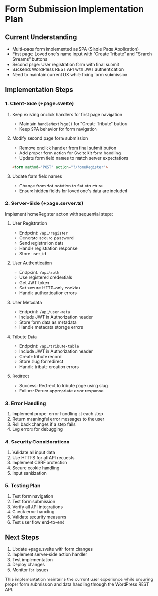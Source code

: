 # Form Submission Implementation Plan

## Current Understanding
- Multi-page form implemented as SPA (Single Page Application)
- First page: Loved one's name input with "Create Tribute" and "Search Streams" buttons
- Second page: User registration form with final submit
- Backend: WordPress REST API with JWT authentication
- Need to maintain current UX while fixing form submission

## Implementation Steps

### 1. Client-Side (+page.svelte)
1. Keep existing onclick handlers for first page navigation
   - Maintain `handleNextPage()` for "Create Tribute" button
   - Keep SPA behavior for form navigation

2. Modify second page form submission
   - Remove onclick handler from final submit button
   - Add proper form action for SvelteKit form handling
   - Update form field names to match server expectations
   ```html
   <form method="POST" action="?/homeRegister">
   ```

3. Update form field names
   - Change from dot notation to flat structure
   - Ensure hidden fields for loved one's data are included

### 2. Server-Side (+page.server.ts)
Implement homeRegister action with sequential steps:

1. User Registration
   - Endpoint: `/api/register`
   - Generate secure password
   - Send registration data
   - Handle registration response
   - Store user_id

2. User Authentication
   - Endpoint: `/api/auth`
   - Use registered credentials
   - Get JWT token
   - Set secure HTTP-only cookies
   - Handle authentication errors

3. User Metadata
   - Endpoint: `/api/user-meta`
   - Include JWT in Authorization header
   - Store form data as metadata
   - Handle metadata storage errors

4. Tribute Data
   - Endpoint: `/api/tribute-table`
   - Include JWT in Authorization header
   - Create tribute record
   - Store slug for redirect
   - Handle tribute creation errors

5. Redirect
   - Success: Redirect to tribute page using slug
   - Failure: Return appropriate error response

### 3. Error Handling
1. Implement proper error handling at each step
2. Return meaningful error messages to the user
3. Roll back changes if a step fails
4. Log errors for debugging

### 4. Security Considerations
1. Validate all input data
2. Use HTTPS for all API requests
3. Implement CSRF protection
4. Secure cookie handling
5. Input sanitization

### 5. Testing Plan
1. Test form navigation
2. Test form submission
3. Verify all API integrations
4. Check error handling
5. Validate security measures
6. Test user flow end-to-end

## Next Steps
1. Update +page.svelte with form changes
2. Implement server-side action handler
3. Test implementation
4. Deploy changes
5. Monitor for issues

This implementation maintains the current user experience while ensuring proper form submission and data handling through the WordPress REST API.
